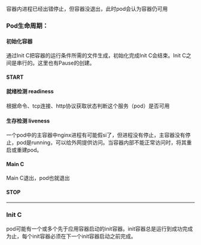 容器内进程已经出错停止，但容器没退出，此时pod会认为容器仍可用

### Pod生命周期：

#### 初始化容器 

通过Init C把容器的运行条件所需的文件生成，初始化完成Init C会结束。Init C之间是串行的。这里也有Pause的创建。

#### START

#### 就绪检测 readiness

根据命令、tcp连接、http协议获取状态判断这个服务（pod）是否可用
#### 生存检测 liveness

一个pod中的主容器中nginx进程有可能假si了，但进程没有停止，主容器没有停止，pod是running，可以给外网提供访问。当容器内部不能正常访问时，将其重启或重建pod。

#### Main C

Main C退出，pod也就退出

#### STOP

----------------------
### Init C
pod可能有一个或多个先于应用容器启动的init容器。init容器总是运行到成功完成为止，每个init容器必须在下一个init容器启动之前完成。

